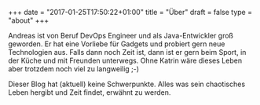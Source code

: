 +++
date = "2017-01-25T17:50:22+01:00"
title = "Über"
draft = false
type = "about"
+++

Andreas ist von Beruf DevOps Engineer und als Java-Entwickler groß geworden. Er hat eine Vorliebe für Gadgets und probiert gern neue Technologien aus. Falls dann noch Zeit ist, dann ist er gern beim Sport, in der Küche und mit Freunden unterwegs. Ohne Katrin wäre dieses Leben aber trotzdem noch viel zu langweilig ;-)

Dieser Blog hat (aktuell) keine Schwerpunkte. Alles was sein chaotisches Leben hergibt und Zeit findet, erwähnt zu werden. 